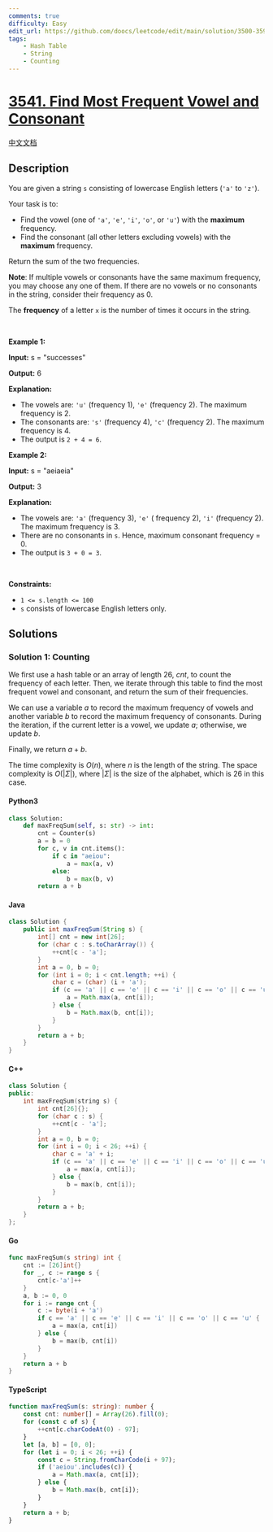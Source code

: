 ```yaml
---
comments: true
difficulty: Easy
edit_url: https://github.com/doocs/leetcode/edit/main/solution/3500-3599/3541.Find%20Most%20Frequent%20Vowel%20and%20Consonant/README_EN.md
tags:
    - Hash Table
    - String
    - Counting
---
```


<!-- problem:start -->

# [3541. Find Most Frequent Vowel and Consonant](https://leetcode.com/problems/find-most-frequent-vowel-and-consonant)

[中文文档](/solution/3500-3599/3541.Find%20Most%20Frequent%20Vowel%20and%20Consonant/README.md)

## Description

<!-- description:start -->

<p>You are given a string <code>s</code> consisting of lowercase English letters (<code>&#39;a&#39;</code> to <code>&#39;z&#39;</code>). </p>

<p>Your task is to:</p>

<ul>
	<li>Find the vowel (one of <code>&#39;a&#39;</code>, <code>&#39;e&#39;</code>, <code>&#39;i&#39;</code>, <code>&#39;o&#39;</code>, or <code>&#39;u&#39;</code>) with the <strong>maximum</strong> frequency.</li>
	<li>Find the consonant (all other letters excluding vowels) with the <strong>maximum</strong> frequency.</li>
</ul>

<p>Return the sum of the two frequencies.</p>

<p><strong>Note</strong>: If multiple vowels or consonants have the same maximum frequency, you may choose any one of them. If there are no vowels or no consonants in the string, consider their frequency as 0.</p>
The <strong>frequency</strong> of a letter <code>x</code> is the number of times it occurs in the string.
<p>&nbsp;</p>
<p><strong class="example">Example 1:</strong></p>

<div class="example-block">
<p><strong>Input:</strong> <span class="example-io">s = &quot;successes&quot;</span></p>

<p><strong>Output:</strong> <span class="example-io">6</span></p>

<p><strong>Explanation:</strong></p>

<ul>
	<li>The vowels are: <code>&#39;u&#39;</code> (frequency 1), <code>&#39;e&#39;</code> (frequency 2). The maximum frequency is 2.</li>
	<li>The consonants are: <code>&#39;s&#39;</code> (frequency 4), <code>&#39;c&#39;</code> (frequency 2). The maximum frequency is 4.</li>
	<li>The output is <code>2 + 4 = 6</code>.</li>
</ul>
</div>

<p><strong class="example">Example 2:</strong></p>

<div class="example-block">
<p><strong>Input:</strong> <span class="example-io">s = &quot;aeiaeia&quot;</span></p>

<p><strong>Output:</strong> <span class="example-io">3</span></p>

<p><strong>Explanation:</strong></p>

<ul>
	<li>The vowels are: <code>&#39;a&#39;</code> (frequency 3), <code>&#39;e&#39;</code> ( frequency 2), <code>&#39;i&#39;</code> (frequency 2). The maximum frequency is 3.</li>
	<li>There are no consonants in <code>s</code>. Hence, maximum consonant frequency = 0.</li>
	<li>The output is <code>3 + 0 = 3</code>.</li>
</ul>
</div>

<p>&nbsp;</p>
<p><strong>Constraints:</strong></p>

<ul>
	<li><code>1 &lt;= s.length &lt;= 100</code></li>
	<li><code>s</code> consists of lowercase English letters only.</li>
</ul>

<!-- description:end -->

## Solutions

<!-- solution:start -->

### Solution 1: Counting

We first use a hash table or an array of length $26$, $\textit{cnt}$, to count the frequency of each letter. Then, we iterate through this table to find the most frequent vowel and consonant, and return the sum of their frequencies.

We can use a variable $\textit{a}$ to record the maximum frequency of vowels and another variable $\textit{b}$ to record the maximum frequency of consonants. During the iteration, if the current letter is a vowel, we update $\textit{a}$; otherwise, we update $\textit{b}$.

Finally, we return $\textit{a} + \textit{b}$.

The time complexity is $O(n)$, where $n$ is the length of the string. The space complexity is $O(|\Sigma|)$, where $|\Sigma|$ is the size of the alphabet, which is $26$ in this case.

<!-- tabs:start -->

#### Python3

```python
class Solution:
    def maxFreqSum(self, s: str) -> int:
        cnt = Counter(s)
        a = b = 0
        for c, v in cnt.items():
            if c in "aeiou":
                a = max(a, v)
            else:
                b = max(b, v)
        return a + b
```

#### Java

```java
class Solution {
    public int maxFreqSum(String s) {
        int[] cnt = new int[26];
        for (char c : s.toCharArray()) {
            ++cnt[c - 'a'];
        }
        int a = 0, b = 0;
        for (int i = 0; i < cnt.length; ++i) {
            char c = (char) (i + 'a');
            if (c == 'a' || c == 'e' || c == 'i' || c == 'o' || c == 'u') {
                a = Math.max(a, cnt[i]);
            } else {
                b = Math.max(b, cnt[i]);
            }
        }
        return a + b;
    }
}
```

#### C++

```cpp
class Solution {
public:
    int maxFreqSum(string s) {
        int cnt[26]{};
        for (char c : s) {
            ++cnt[c - 'a'];
        }
        int a = 0, b = 0;
        for (int i = 0; i < 26; ++i) {
            char c = 'a' + i;
            if (c == 'a' || c == 'e' || c == 'i' || c == 'o' || c == 'u') {
                a = max(a, cnt[i]);
            } else {
                b = max(b, cnt[i]);
            }
        }
        return a + b;
    }
};
```

#### Go

```go
func maxFreqSum(s string) int {
	cnt := [26]int{}
	for _, c := range s {
		cnt[c-'a']++
	}
	a, b := 0, 0
	for i := range cnt {
		c := byte(i + 'a')
		if c == 'a' || c == 'e' || c == 'i' || c == 'o' || c == 'u' {
			a = max(a, cnt[i])
		} else {
			b = max(b, cnt[i])
		}
	}
	return a + b
}
```

#### TypeScript

```ts
function maxFreqSum(s: string): number {
    const cnt: number[] = Array(26).fill(0);
    for (const c of s) {
        ++cnt[c.charCodeAt(0) - 97];
    }
    let [a, b] = [0, 0];
    for (let i = 0; i < 26; ++i) {
        const c = String.fromCharCode(i + 97);
        if ('aeiou'.includes(c)) {
            a = Math.max(a, cnt[i]);
        } else {
            b = Math.max(b, cnt[i]);
        }
    }
    return a + b;
}
```

<!-- tabs:end -->

<!-- solution:end -->

<!-- problem:end -->
